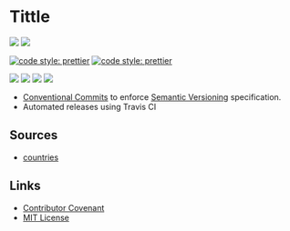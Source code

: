 # Tittle

![](https://img.shields.io/travis/bikingmonk/tittle.svg?style=flat-square)
![](https://img.shields.io/npm/v/tittle.svg?style=flat-square)

[![code style: prettier](https://img.shields.io/badge/code_style-prettier-ff69b4.svg?style=flat-square)](https://github.com/prettier/prettier)
[![code style: prettier](https://img.shields.io/badge/%20%20%F0%9F%93%A6%F0%9F%9A%80-semantic--release-e10079.svg?style=flat-square)](https://github.com/semantic-release/semantic-release)

![](https://img.shields.io/github/license/bikingmonk/tittle.svg?style=flat-square)
![](https://img.shields.io/github/languages/top/bikingmonk/tittle.svg?style=flat-square)
![](https://img.shields.io/snyk/vulnerabilities/github/bikingmonk/tittle.svg?style=flat-square)
![](https://img.shields.io/david/bikingmonk/tittle.svg?style=flat-square)

* [Conventional Commits](https://www.conventionalcommits.org/) to enforce [Semantic Versioning](https://semver.org/) specification.
* Automated releases using Travis CI

## Sources
* [countries](https://github.com/mledoze/countries)

## Links
* [Contributor Covenant](https://www.contributor-covenant.org/)
* [MIT License](https://opensource.org/licenses/MIT)